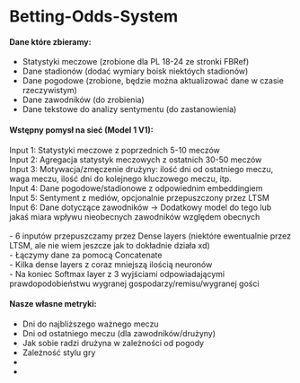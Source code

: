# Betting-Odds-System

<h4>Dane które zbieramy:</h4>
<ul>
  <li>Statystyki meczowe (zrobione dla PL 18-24 ze stronki FBRef)</li>
  <li>Dane stadionów (dodać wymiary boisk niektóych stadionów)</li>
  <li>Dane pogodowe (zrobione, będzie można aktualizować dane w czasie rzeczywistym)</li>
  <li>Dane zawodników (do zrobienia)</li>
  <li>Dane tekstowe do analizy sentymentu (do zastanowienia)</li>
</ul>


<h4>Wstępny pomysł na sieć (Model 1 V1):</h4>
Input 1: Statystyki meczowe z poprzednich 5-10 meczów</br>
Input 2: Agregacja statystyk meczowych z ostatnich 30-50 meczów</br>
Input 3: Motywacja/zmęczenie drużyny: ilość dni od ostatniego meczu, waga meczu, ilość dni do kolejnego kluczowego meczu, itp.</br>
Input 4: Dane pogodowe/stadionowe z odpowiednim embeddingiem</br>
Input 5: Sentyment z mediów, opcjonalnie przepuszczony przez LTSM</br>
Input 6: Dane dotyczące zawodników -> Dodatkowy model do tego lub jakaś miara wpływu nieobecnych zawodników względem obecnych</br>
</br>
- 6 inputów przepuszczamy przez Dense layers (niektóre ewentualnie przez LTSM, ale nie wiem jeszcze jak to dokładnie działa xd)</br>
- Łączymy dane za pomocą Concatenate</br>
- Kilka dense layers z coraz mniejszą ilością neuronów</br>
- Na koniec Softmax layer z 3 wyjściami odpowiadającymi prawdopodobieństwu wygranej gospodarzy/remisu/wygranej gości</br>

<h4>Nasze własne metryki:</h4>
<ul>
  <li>Dni do najbliższego ważnego meczu</li>
  <li>Dni od ostatniego meczu (dla zawodników/drużyny)</li>
  <li>Jak sobie radzi drużyna w zależności od pogody</li>
  <li>Zależność stylu gry</li>
  <li></li>
  <li></li>
</ul>
